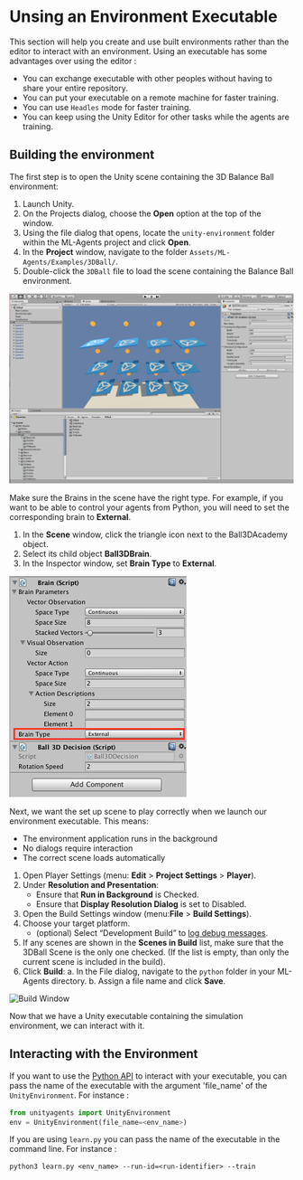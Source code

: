 # Unsing an Environment Executable

This section will help you create and use built environments rather than the editor to interact with an environment. Using an executable has some advantages over using the editor : 

 * You can exchange executable with other peoples without having to share your entire repository.
 * You can put your executable on a remote machine for faster training.
 * You can use `Headles` mode for faster training.
 * You can keep using the Unity Editor for other tasks while the agents are training.

## Building the environment

The first step is to open the Unity scene containing the 3D Balance Ball
environment:

1. Launch Unity.
2. On the Projects dialog, choose the **Open** option at the top of the window.
3. Using the file dialog that opens, locate the `unity-environment` folder 
within the ML-Agents project and click **Open**.
4. In the **Project** window, navigate to the folder 
`Assets/ML-Agents/Examples/3DBall/`.
5. Double-click the `3DBall` file to load the scene containing the Balance 
Ball environment.

![3DBall Scene](images/mlagents-Open3DBall.png)

Make sure the Brains in the scene have the right type. For example, if you want to be able to control your agents from Python, you will need to set the corresponding brain to **External**.

1. In the **Scene** window, click the triangle icon next to the Ball3DAcademy 
object.
2. Select its child object **Ball3DBrain**.
3. In the Inspector window, set **Brain Type** to **External**.

![Set Brain to External](images/mlagents-SetExternalBrain.png)

Next, we want the set up scene to play correctly when we 
launch our environment executable. This means:
* The environment application runs in the background
* No dialogs require interaction
* The correct scene loads automatically
 
1. Open Player Settings (menu: **Edit** > **Project Settings** > **Player**).
2. Under **Resolution and Presentation**:
    - Ensure that **Run in Background** is Checked.
    - Ensure that **Display Resolution Dialog** is set to Disabled.
3. Open the Build Settings window (menu:**File** > **Build Settings**).
4. Choose your target platform.
    - (optional) Select “Development Build” to
    [log debug messages](https://docs.unity3d.com/Manual/LogFiles.html).
5. If any scenes are shown in the **Scenes in Build** list, make sure that 
the 3DBall Scene is the only one checked. (If the list is empty, than only the 
current scene is included in the build).
6. Click **Build**:
    a. In the File dialog, navigate to the `python` folder in your ML-Agents 
    directory.
    b. Assign a file name and click **Save**.

![Build Window](images/mlagents-BuildWindow.png)

Now that we have a Unity executable containing the simulation environment, we 
can interact with it.

## Interacting with the Environment
If you want to use the [Python API](Python-API.md) to interact with your executable, you can pass the name of the executable with the argument 'file_name' of the `UnityEnvironment`. For instance :

```python
from unityagents import UnityEnvironment
env = UnityEnvironment(file_name=<env_name>)
```

If you are using `learn.py` you can pass the name of the executable in the command line. For instance : 

```
python3 learn.py <env_name> --run-id=<run-identifier> --train
```

